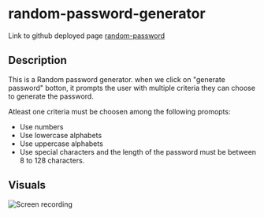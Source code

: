 # random-password-generator

Link to github deployed page
[random-password](https://devasmi.github.io/random-password-generator/)

## Description

This is a Random password generator.
when we click on "generate password" botton, it prompts the user with multiple criteria they can choose to generate the password.

Atleast one criteria must be choosen among the following promopts:

- Use numbers
- Use lowercase alphabets
- Use uppercase alphabets
- Use special characters
  and the length of the password must be between 8 to 128 characters.

## Visuals

![Screen recording](./password-generator-recording.gif)
